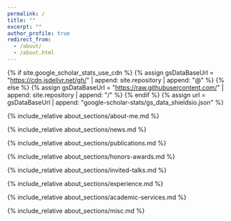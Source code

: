 ```yaml
---
permalink: /
title: ""
excerpt: ""
author_profile: true
redirect_from:
  - /about/
  - /about.html
---
```


{% if site.google_scholar_stats_use_cdn %}
{% assign gsDataBaseUrl = "https://cdn.jsdelivr.net/gh/" | append: site.repository | append: "@" %}
{% else %}
{% assign gsDataBaseUrl = "https://raw.githubusercontent.com/" | append: site.repository | append: "/" %}
{% endif %}
{% assign url = gsDataBaseUrl | append: "google-scholar-stats/gs_data_shieldsio.json" %}

{% include_relative about_sections/about-me.md %}

{% include_relative about_sections/news.md %}

{% include_relative about_sections/publications.md %}

{% include_relative about_sections/honors-awards.md %}

{% include_relative about_sections/invited-talks.md %}

{% include_relative about_sections/experience.md %}

{% include_relative about_sections/academic-services.md %}

{% include_relative about_sections/misc.md %}
